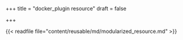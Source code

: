 +++
title = "docker_plugin resource"
draft = false

+++

{{< readfile file="content/reusable/md/modularized_resource.md" >}}
